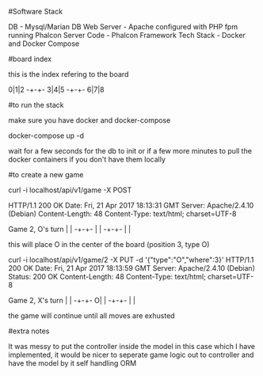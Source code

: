 #Software Stack

DB - Mysql/Marian DB
Web Server - Apache configured with PHP fpm running Phalcon
Server Code - Phalcon Framework
Tech Stack - Docker and Docker Compose

#board index

this is the index refering to the board

0|1|2
-+-+-
3|4|5
-+-+-
6|7|8


#to run the stack

make sure you have docker and docker-compose

docker-compose up -d

wait for a few seconds for the db to init or if a few more minutes to pull the docker containers if you don't have them locally


#to create a new game

curl -i localhost/api/v1/game -X POST

HTTP/1.1 200 OK
Date: Fri, 21 Apr 2017 18:13:31 GMT
Server: Apache/2.4.10 (Debian)
Content-Length: 48
Content-Type: text/html; charset=UTF-8

Game 2, O's turn 
 | | 
-+-+-
 | | 
-+-+-
 | | 


this will place O in the center of the board (position 3, type O)

curl -i localhost/api/v1/game/2 -X PUT -d '{"type":"O","where":3}'
HTTP/1.1 200 OK
Date: Fri, 21 Apr 2017 18:13:59 GMT
Server: Apache/2.4.10 (Debian)
Status: 200 OK
Content-Length: 48
Content-Type: text/html; charset=UTF-8

Game 2, X's turn 
 | | 
-+-+-
O| | 
-+-+-
 | | 


the game will continue until all moves are exhusted


#extra notes

It was messy to put the controller inside the model in this case which I have implemented, it would be nicer to seperate game logic out to controller and have the model by it self handling ORM
